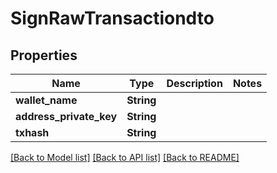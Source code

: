 # SignRawTransactiondto

## Properties

Name | Type | Description | Notes
------------ | ------------- | ------------- | -------------
**wallet_name** | **String** |  | 
**address_private_key** | **String** |  | 
**txhash** | **String** |  | 

[[Back to Model list]](../README.md#documentation-for-models) [[Back to API list]](../README.md#documentation-for-api-endpoints) [[Back to README]](../README.md)


